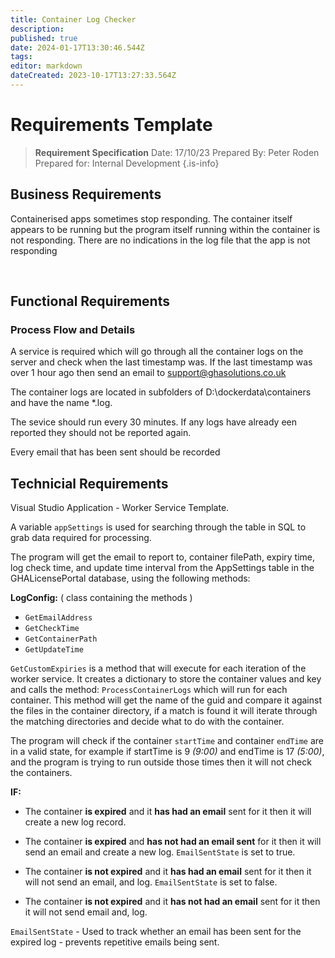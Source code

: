 ```yaml
---
title: Container Log Checker
description: 
published: true
date: 2024-01-17T13:30:46.544Z
tags: 
editor: markdown
dateCreated: 2023-10-17T13:27:33.564Z
---
```


# Requirements Template

> **Requirement Specification**
> Date: 17/10/23
> Prepared By: Peter Roden
> Prepared for: Internal Development
{.is-info}

## Business Requirements

Containerised apps sometimes stop responding. The container itself appears to be running but the program itself running within the container is not responding. There are no indications in the log file that the app is not responding

<br/>

## Functional Requirements

### Process Flow and Details

A service is required which will go through all the container logs on the server and check when the last timestamp was. If the last timestamp was over 1 hour ago then send an email to support@ghasolutions.co.uk


The container logs are located in subfolders of D:\dockerdata\containers and have the name \*.log.

The sevice should run every 30 minutes. If any logs have already een reported they should not be reported again.

Every email that has been sent should be recorded


## Technicial Requirements

Visual Studio Application - Worker Service Template.

A variable ```appSettings``` is used for searching through the table in SQL to grab data required for processing.

The program will get the email to report to, container filePath, expiry time, log check time, and update time interval from the AppSettings table in the GHALicensePortal database, using the following methods:

**LogConfig:** ( class containing the methods )

- ```GetEmailAddress```
- ```GetCheckTime```
- ```GetContainerPath```
- ```GetUpdateTime```


```GetCustomExpiries``` is a method that will execute for each iteration of the worker service. It creates a dictionary to store the container values and key and calls the method: ```ProcessContainerLogs``` which will run for each container. This method will get the name of the guid and compare it against the files in the container directory, if a match is found it will iterate through the matching directories and decide what to do with the container.

The program will check if the container ```startTime``` and container ```endTime``` are in a valid state, for example if startTime is 9 *(9:00)* and endTime is 17 *(5:00)*, and the program is trying to run outside those times then it will not check the containers.

**IF:**

- The container **is expired** and it **has had an email** sent for it then it will create a new log record.

- The container **is expired** and **has not had an email sent** for it then it will send an email and create a new log. ```EmailSentState``` is set to true.

- The container **is not expired** and it **has had an email** sent for it then it will not send an email, and log. ```EmailSentState``` is set to false.

- The container **is not expired** and it **has not had an email** sent for it then it will not send email and, log.

```EmailSentState``` - Used to track whether an email has been sent for the expired log - prevents repetitive emails being sent.



